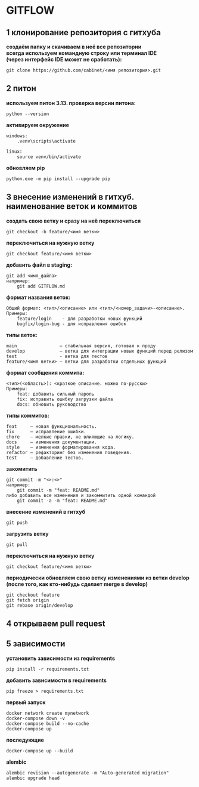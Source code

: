 # GITFLOW

## 1 клонирование репозитория с гитхуба
**создаём папку и скачиваем в неё все репозитории**  
**всегда используем командную строку или терминал IDE  
(через интерфейс IDE может не сработать):**

    git clone https://github.com/cabinet/<имя репозитория>.git

## 2 питон
**используем питон 3.13. проверка версии питона:**

    python --version

**активируем окружение**

    windows:
        .venv\scripts\activate

    linux:
        source venv/bin/activate

**обновляем pip**

    python.exe -m pip install --upgrade pip
    

## 3 внесение изменений в гитхуб. наименование веток и коммитов
**создать свою ветку и сразу на неё переключиться**

    git checkout -b feature/<имя ветки>

**переключиться на нужную ветку**

    git checkout feature/<имя ветки>

**добавить файл в staging:**

    git add <имя_файла>
    например: 
        git add GITFLOW.md
 
**формат названия веток:**

    Общий формат: <тип>/<описание> или <тип>/<номер_задачи>-<описание>.
    Примеры:
        feature/login    - для разработки новых функций
        bugfix/login-bug - для исправления ошибок

**типы веток:**

    main                — стабильная версия, готовая к проду
    develop             — ветка для интеграции новых функций перед релизом
    test                - ветка для тестов
    feature/<имя ветки> — ветки для разработки отдельных функций

**формат сообщения коммита:**

    <тип>(<область>): <краткое описание. можно по-русски>
    Примеры:
        feat: добавить сильный пароль
        fix: исправить ошибку загрузки файла
        docs: обновить руководство

**типы коммитов:**

    feat     — новая функциональность.
    fix      — исправление ошибки.
    chore    — мелкие правки, не влияющие на логику.
    docs     — изменения документации.
    style    — изменения форматирования кода.
    refactor — рефакторинг без изменения поведения.
    test     — добавление тестов.     

**закомитить**

    git commit -m "<>:<>"
    например: 
        git commit -m "feat: README.md"
    либо добавить все изменения и закоммитить одной командой
        git commit -a -m "feat: README.md"

**внесение изменений в гитхуб**

    git push

**загрузить ветку**

    git pull

**переключиться на нужную ветку**

    git checkout feature/<имя ветки>

**периодически обновляем свою ветку изменениями из ветки develop  
(после того, как кто-нибудь сделает merge в develop)**

    git checkout feature
    git fetch origin
    git rebase origin/develop


## 4 открываем pull request 



## 5 зависимости
**установить зависимости из requirements**

    pip install -r requirements.txt


**добавить зависимости в requirements**

    pip freeze > requirements.txt
    



**первый запуск**

    docker network create mynetwork
    docker-compose down -v
    docker-compose build --no-cache
    docker-compose up

**последующие**

    docker-compose up --build

**alembic**

    alembic revision --autogenerate -m "Auto-generated migration"
    alembic upgrade head

